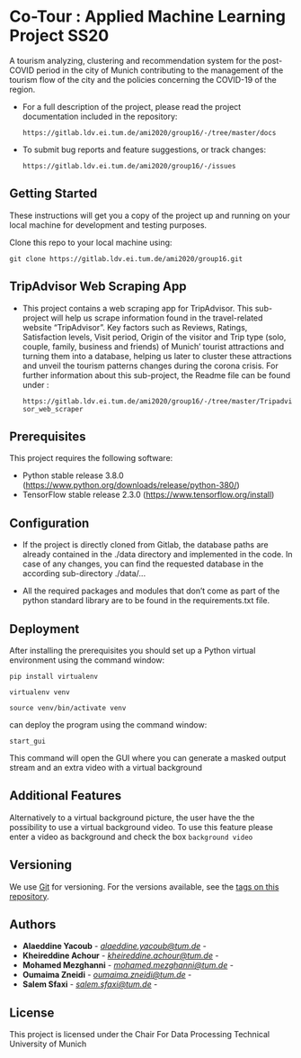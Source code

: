 # Co-Tour : Applied Machine Learning Project SS20

A tourism analyzing, clustering and recommendation system for the post-COVID period in the city of Munich contributing to the management of the tourism flow of the city and the policies concerning the COVID-19 of the region.


 * For a full description of the project, please read the project documentation included
 in the repository:

   ```https://gitlab.ldv.ei.tum.de/ami2020/group16/-/tree/master/docs```

 * To submit bug reports and feature suggestions, or track changes:

     ```https://gitlab.ldv.ei.tum.de/ami2020/group16/-/issues```

Getting Started
-------------
These instructions will get you a copy of the project up and running on your local machine
for development and testing purposes.

Clone this repo to your local machine using:

```
git clone https://gitlab.ldv.ei.tum.de/ami2020/group16.git
```
TripAdvisor Web Scraping App
-------------

* This project contains a web scraping app for TripAdvisor. This sub-project will help us
scrape information found in the travel-related website “TripAdvisor”.
Key factors such as Reviews, Ratings, Satisfaction  levels, Visit period, Origin of the visitor and Trip type (solo, couple, family, business and friends) of Munich’  tourist attractions and turning them into a database, helping us later to cluster these attractions and unveil the tourism patterns changes during the corona crisis. For further information about this sub-project, the Readme file can be found under :

    ```https://gitlab.ldv.ei.tum.de/ami2020/group16/-/tree/master/Tripadvisor_web_scraper```


Prerequisites
-------------

This project requires the following software:

 * Python stable release 3.8.0        (https://www.python.org/downloads/release/python-380/)
 * TensorFlow stable release 2.3.0    (https://www.tensorflow.org/install)


Configuration
-------------

 * If the project is directly cloned from Gitlab, the database paths are already contained in the ./data directory and implemented in the code. In case of any changes, you can find the requested database in the according sub-directory ./data/...

 * All the required packages and modules that don’t come as part of the python standard library are to be found in the requirements.txt file.



Deployment
-------------

After installing the prerequisites you should set up a Python virtual environment using the command window:
```
pip install virtualenv
```
```
virtualenv venv

```
```
source venv/bin/activate venv

```

can deploy the program using the command window:
```
start_gui
```

This command will open the GUI where you can generate a masked output
stream and an extra video with a virtual background

Additional Features
-------------

Alternatively to a virtual background picture, the user have the
the possibility to use a virtual background video. To use this feature please enter a
video as background and check the box
``background video``


## Versioning

We use [Git](https://github.com/) for versioning. For the versions available, see the [tags on this repository](https://github.com/Yaccoub/Computer_Vision_Challenge).

## Authors

* **Alaeddine Yacoub** - *alaeddine.yacoub@tum.de* -
* **Kheireddine Achour** - *kheireddine.achour@tum.de* -
* **Mohamed Mezghanni** - *mohamed.mezghanni@tum.de* -
* **Oumaima Zneidi** - *oumaima.zneidi@tum.de* -
* **Salem Sfaxi** - *salem.sfaxi@tum.de* -

## License

This project is licensed under the Chair For Data Processing
Technical University of Munich
